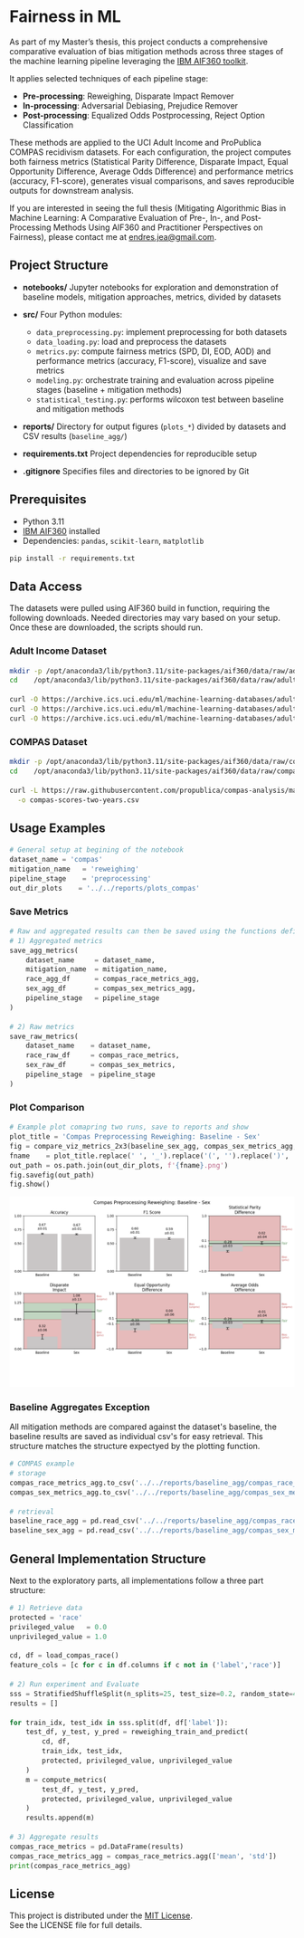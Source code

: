 # Fairness in ML 

As part of my Master’s thesis, this project conducts a comprehensive comparative evaluation of bias mitigation methods across three stages of the machine learning pipeline leveraging the [IBM AIF360 toolkit](https://aif360.readthedocs.io/en/latest/index.html). 

It applies selected techniques of each pipeline stage:
- **Pre-processing**: Reweighing, Disparate Impact Remover 
- **In-processing**: Adversarial Debiasing, Prejudice Remover  
- **Post-processing**: Equalized Odds Postprocessing, Reject Option Classification

These methods are applied to the UCI Adult Income and ProPublica COMPAS recidivism datasets. For each configuration, the project computes both fairness metrics (Statistical Parity Difference, Disparate Impact, Equal Opportunity Difference, Average Odds Difference) and performance metrics (accuracy, F1-score), generates visual comparisons, and saves reproducible outputs for downstream analysis.

If you are interested in seeing the full thesis (Mitigating Algorithmic Bias in Machine Learning: A Comparative Evaluation of Pre-, In-, and Post-Processing Methods Using AIF360 and Practitioner Perspectives on Fairness), please contact me at endres.jea@gmail.com.

## Project Structure

* **notebooks/**
  Jupyter notebooks for exploration and demonstration of baseline models, mitigation approaches, metrics, divided by datasets

* **src/**
  Four Python modules:
  * `data_preprocessing.py`: implement preprocessing for both datasets
  * `data_loading.py`: load and preprocess the datasets
  * `metrics.py`: compute fairness metrics (SPD, DI, EOD, AOD) and performance metrics (accuracy, F1-score), visualize and save metrics
  * `modeling.py`: orchestrate training and evaluation across pipeline stages (baseline + mitigation methods)
  * `statistical_testing.py`: performs wilcoxon test between baseline and mitigation methods

* **reports/**
  Directory for output figures (`plots_*`)  divided by datasets and CSV results (`baseline_agg/`)

* **requirements.txt**
  Project dependencies for reproducible setup

* **.gitignore**
  Specifies files and directories to be ignored by Git

## Prerequisites

* Python 3.11
* [IBM AIF360](https://github.com/Trusted-AI/AIF360) installed
* Dependencies: `pandas`, `scikit-learn`, `matplotlib`

```bash
pip install -r requirements.txt
```

## Data Access 
The datasets were pulled using AIF360 build in function, requiring the following downloads.
Needed directories may vary based on your setup. Once these are downloaded, the scripts should run.

### Adult Income Dataset

```bash
mkdir -p /opt/anaconda3/lib/python3.11/site-packages/aif360/data/raw/adult
cd    /opt/anaconda3/lib/python3.11/site-packages/aif360/data/raw/adult

curl -O https://archive.ics.uci.edu/ml/machine-learning-databases/adult/adult.data
curl -O https://archive.ics.uci.edu/ml/machine-learning-databases/adult/adult.test
curl -O https://archive.ics.uci.edu/ml/machine-learning-databases/adult/adult.names
```

### COMPAS Dataset

```bash
mkdir -p /opt/anaconda3/lib/python3.11/site-packages/aif360/data/raw/compas
cd    /opt/anaconda3/lib/python3.11/site-packages/aif360/data/raw/compas

curl -L https://raw.githubusercontent.com/propublica/compas-analysis/master/compas-scores-two-years.csv \
  -o compas-scores-two-years.csv
```

## Usage Examples
```python
# General setup at begining of the notebook 
dataset_name = 'compas'
mitigation_name   = 'reweighing'
pipeline_stage    = 'preprocessing'   
out_dir_plots    = '../../reports/plots_compas'
```

### Save Metrics
```python
# Raw and aggregated results can then be saved using the functions defined in metrics.py
# 1) Aggregated metrics
save_agg_metrics(
    dataset_name     = dataset_name,
    mitigation_name  = mitigation_name,
    race_agg_df      = compas_race_metrics_agg,
    sex_agg_df       = compas_sex_metrics_agg,
    pipeline_stage   = pipeline_stage
)

# 2) Raw metrics
save_raw_metrics(
    dataset_name    = dataset_name,
    race_raw_df     = compas_race_metrics,
    sex_raw_df      = compas_sex_metrics,
    pipeline_stage  = pipeline_stage
)
```

### Plot Comparison
```python
# Example plot comapring two runs, save to reports and show
plot_title = 'Compas Preprocessing Reweighing: Baseline - Sex'
fig = compare_viz_metrics_2x3(baseline_sex_agg, compas_sex_metrics_agg, 'Baseline', 'Sex', plot_title)
fname    = plot_title.replace(' ', '_').replace('(', '').replace(')', '')
out_path = os.path.join(out_dir_plots, f'{fname}.png')
fig.savefig(out_path)
fig.show()
```

![Compas Preprocessing Reweighing](/reports/plots_compas/Compas_Preprocessing_Reweighing:_Baseline_-_Sex.png)

### Baseline Aggregates Exception
All mitigation methods are compared against the dataset's baseline, the baseline results are saved as individual csv's for easy retrieval. This structure matches the structure expectyed by the plotting function.
```python
# COMPAS example 
# storage
compas_race_metrics_agg.to_csv('../../reports/baseline_agg/compas_race_metrics_agg.csv', index=True)
compas_sex_metrics_agg.to_csv('../../reports/baseline_agg/compas_sex_metrics_agg.csv', index=True)

# retrieval
baseline_race_agg = pd.read_csv('../../reports/baseline_agg/compas_race_metrics_agg.csv', index_col=0)
baseline_sex_agg = pd.read_csv('../../reports/baseline_agg/compas_sex_metrics_agg.csv', index_col=0)
```

## General Implementation Structure
Next to the exploratory parts, all implementations follow a three part structure:
```python
# 1) Retrieve data
protected = 'race'
privileged_value   = 0.0
unprivileged_value = 1.0

cd, df = load_compas_race()
feature_cols = [c for c in df.columns if c not in ('label','race')]

# 2) Run experiment and Evaluate
sss = StratifiedShuffleSplit(n_splits=25, test_size=0.2, random_state=42)
results = []

for train_idx, test_idx in sss.split(df, df['label']):
    test_df, y_test, y_pred = reweighing_train_and_predict(
        cd, df,
        train_idx, test_idx,
        protected, privileged_value, unprivileged_value
    )
    m = compute_metrics(
        test_df, y_test, y_pred,
        protected, privileged_value, unprivileged_value
    )
    results.append(m)

# 3) Aggregate results
compas_race_metrics = pd.DataFrame(results)
compas_race_metrics_agg = compas_race_metrics.agg(['mean', 'std'])
print(compas_race_metrics_agg)
```

## License

This project is distributed under the [MIT License](LICENSE).  
See the LICENSE file for full details.
